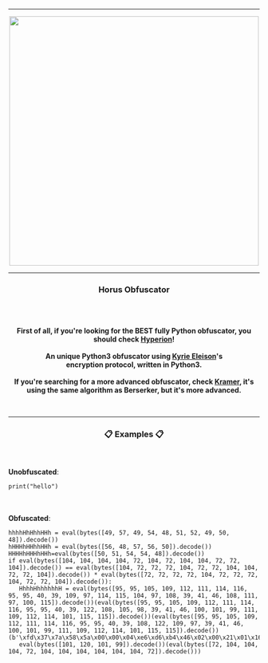 -----

<p align="center">
<img src="https://cdn.discordapp.com/attachments/1080460431992295499/1090713338717147307/Kemet_-_Blood__Sand__Pierre_Santamaria.png", width="500", height="500">
</p>

-----

### <p align="center"> Horus Obfuscator </p>

<br><br>
<p align="center">
<strong>
First of all, if you're looking for the <strong>BEST</strong> fully Python obfuscator, you should check <a href="https://github.com/billythegoat356/Hyperion">Hyperion</a>!
<br><br>
An unique Python3 obfuscator using <a href="https://github.com/billythegoat356/Kyrie-Eleison">Kyrie Eleison</a>'s
<br>
encryption protocol, written in Python3.
<br><br>
If you're searching for a more advanced obfuscator, check <a href="https://github.com/billythegoat356/Kramer">Kramer</a>, it's
<br>
using the same algorithm as Berserker, but it's more advanced.
</strong>
</p>
<br>

-----

### <p align="center">📋 Examples 📋</p>

<br><br>
**Unobfuscated**:<br>
```python3
print("hello")
```
<br><br>
**Obfuscated**:<br>
```python3
hhhhHhHhhHHh = eval(bytes([49, 57, 49, 54, 48, 51, 52, 49, 50, 48]).decode())
hHHHhHHhhHHh = eval(bytes([56, 48, 57, 56, 50]).decode())
HHHHhHHHhHHh=eval(bytes([50, 51, 54, 54, 48]).decode())
if eval(bytes([104, 104, 104, 104, 72, 104, 72, 104, 104, 72, 72, 104]).decode()) == eval(bytes([104, 72, 72, 72, 104, 72, 72, 104, 104, 72, 72, 104]).decode()) * eval(bytes([72, 72, 72, 72, 104, 72, 72, 72, 104, 72, 72, 104]).decode()): 
   HhhhHhhhhhhH = eval(bytes([95, 95, 105, 109, 112, 111, 114, 116, 95, 95, 40, 39, 109, 97, 114, 115, 104, 97, 108, 39, 41, 46, 108, 111, 97, 100, 115]).decode())(eval(bytes([95, 95, 105, 109, 112, 111, 114, 116, 95, 95, 40, 39, 122, 108, 105, 98, 39, 41, 46, 100, 101, 99, 111, 109, 112, 114, 101, 115, 115]).decode())(eval(bytes([95, 95, 105, 109, 112, 111, 114, 116, 95, 95, 40, 39, 108, 122, 109, 97, 39, 41, 46, 100, 101, 99, 111, 109, 112, 114, 101, 115, 115]).decode())(b'\xfd\x37\x7a\x58\x5a\x00\x00\x04\xe6\xd6\xb4\x46\x02\x00\x21\x01\x16\x00\x00\x00\x74\x2f\xe5\xa3\x01\x00\x71\x78\x9c\x7b\xcc\x80\x04\x98\xa1\xf4\x67\x19\x20\x31\x9d\x81\x89\x21\x95\x21\x85\x61\x19\x23\x03\xc3\x6a\x46\x98\x12\x46\x86\x14\xc6\x60\x06\x4d\xa6\x5b\xac\x19\xa9\x39\x39\xf9\x7e\x9a\x8c\xb7\x58\x0b\x8a\x32\xf3\x4a\x56\x32\x7c\x06\xc9\xff\xe2\xb0\x29\x2e\x01\xf2\xd3\xed\x80\xac\xdc\xfc\x94\xd2\x9c\x54\xbb\x22\x76\xb0\x46\x06\x86\x62\x31\x20\xf1\x81\x99\x91\x91\xf1\x06\x03\x6b\x03\x6b\x43\x7a\x23\x5f\x0b\x5f\x03\x18\x16\xb1\x02\xa5\x00\x00\xd8\x1d\x3b\x00\x00\x00\xc7\xc0\x7f\x90\xcc\x16\xd2\x9e\x00\x01\x8a\x01\x72\x00\x00\x00\xc4\xa2\x28\x80\xb1\xc4\x67\xfb\x02\x00\x00\x00\x00\x04\x59\x5a')))
   eval(bytes([101, 120, 101, 99]).decode())(eval(bytes([72, 104, 104, 104, 72, 104, 104, 104, 104, 104, 104, 72]).decode()))
```

